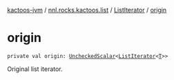 [kactoos-jvm](../../index.md) / [nnl.rocks.kactoos.list](../index.md) / [ListIterator](index.md) / [origin](./origin.md)

# origin

`private val origin: `[`UncheckedScalar`](../../nnl.rocks.kactoos.scalar/-unchecked-scalar/index.md)`<`[`ListIterator`](https://kotlinlang.org/api/latest/jvm/stdlib/kotlin.collections/-list-iterator/index.html)`<`[`T`](index.md#T)`>>`

Original list iterator.

